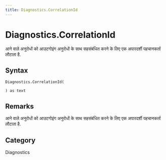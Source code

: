 ```yaml
---
title: Diagnostics.CorrelationId
---
```


# Diagnostics.CorrelationId


आने वाले अनुरोधों को आउटगोइंग अनुरोधों के साथ सहसंबंधित करने के लिए एक अपारदर्शी पहचानकर्ता लौटाता है.


## Syntax

```powerquery
Diagnostics.CorrelationId(

) as text
```


## Remarks

आने वाले अनुरोधों को आउटगोइंग अनुरोधों के साथ सहसंबंधित करने के लिए एक अपारदर्शी पहचानकर्ता लौटाता है.



## Category
Diagnostics

